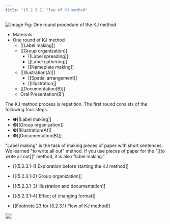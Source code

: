 ```yaml
---
title: "(5.2.3.1) Flow of KJ method"
---
```


![image](https://gyazo.com/57b9ac8679fa8fc1c229a54b6bcf4aeb/thumb/1000)
Fig: One round procedure of the KJ method
- Materials
- One round of KJ method
    - [[Label making]]
    - [[Group organization]]
        - [[Label spreading]]
        - [[Label gathering]]
        - [[Nameplate making]]
    - [[Illustration(A)]]
        - [[Spatial arrangement]]
        - [[Illustration]]
    - [[Documentation(B)]]
    - Oral Presentation(B')

The KJ method process is repetition. The first round consists of the following four steps.

- ❶[[Label making]]
- ❷[[Group organization]]
- ❸[[Illustration(A)]]
- ❹[[Documentation(B)]]

"Label making" is the task of making pieces of paper with short sentences. We learned "to write all out" method. If you use pieces of paper for the "[[to write all out]]" method, it is also "label making."

- [[(5.2.3.1-1) Exploration before starting the KJ method]]
- [[(5.2.3.1-2) Group organization]]
- [[(5.2.3.1-3) Illustration and documentation]]
- [[(5.2.3.1-4) Effect of changing format]]

- [[Footnote 23 for (5.2.3.1) Flow of KJ method]]

<img src='https://scrapbox.io/api/pages/nishio/en/icon' alt='en.icon' height="19.5"/>